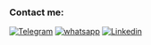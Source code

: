 
### Contact me:

[![Telegram](https://img.shields.io/badge/Telegram-111111?style=for-the-badge&logo=telegram)](https://t.me/viskhanovramzan)
[![whatsapp](https://img.shields.io/badge/whatsapp-111111?style=for-the-badge&logo=whatsapp)](https://wa.me/79679499541)
[![Linkedin](https://img.shields.io/badge/LinkedIn-0077B5?style=for-the-badge&logo=linkedin)](https://www.linkedin.com/in/ramzan-viskhanov/)

